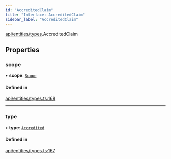 ```yaml
---
id: "AccreditedClaim"
title: "Interface: AccreditedClaim"
sidebar_label: "AccreditedClaim"
---
```


[api/entities/types](../../../../../modules/API/Entities/Types/Types.md).AccreditedClaim

## Properties

### scope

• **scope**: [`Scope`](../Scope/Scope.md)

#### Defined in

[api/entities/types.ts:168](https://github.com/PolymeshAssociation/polymesh-sdk/blob/fedc4714f/src/api/entities/types.ts#L168)

___

### type

• **type**: [`Accredited`](../../../../../enums/API/Entities/Types/ClaimType/ClaimType.md#accredited)

#### Defined in

[api/entities/types.ts:167](https://github.com/PolymeshAssociation/polymesh-sdk/blob/fedc4714f/src/api/entities/types.ts#L167)
